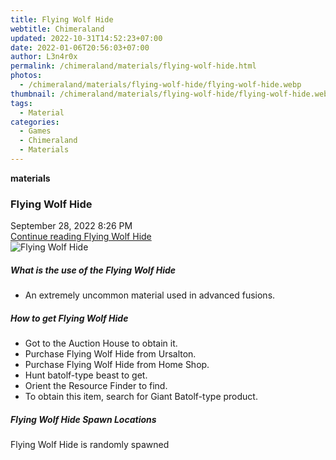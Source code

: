 ```yaml
---
title: Flying Wolf Hide
webtitle: Chimeraland
updated: 2022-10-31T14:52:23+07:00
date: 2022-01-06T20:56:03+07:00
author: L3n4r0x
permalink: /chimeraland/materials/flying-wolf-hide.html
photos:
  - /chimeraland/materials/flying-wolf-hide/flying-wolf-hide.webp
thumbnail: /chimeraland/materials/flying-wolf-hide/flying-wolf-hide.webp
tags:
  - Material
categories:
  - Games
  - Chimeraland
  - Materials
---
```


<section id="bootstrap-wrapper"><link rel="stylesheet" href="https://cdn.statically.io/gh/dimaslanjaka/Web-Manajemen/40ac3225/css/bootstrap-4.5-wrapper.css"/><div class="row g-0 border rounded overflow-hidden flex-md-row mb-4 shadow-sm position-relative"><div class="col p-4 d-flex flex-column position-static"><strong class="d-inline-block mb-2 text-success">materials</strong><h3 class="mb-0">Flying Wolf Hide</h3><div class="mb-1 text-muted">September 28, 2022 8:26 PM</div><a href="#" class="stretched-link d-none">Continue reading Flying Wolf Hide</a></div><div class="col-auto d-none d-lg-block"><img src="/chimeraland/materials/flying-wolf-hide/flying-wolf-hide.webp" alt="Flying Wolf Hide"/></div></div><div class="row"><div class="col-lg-6 col-12 mb-2"><div class="card"><div class="card-body"><h5 class="card-title">What is the use of the Flying Wolf Hide</h5><div class="card-text"><ul><li>An extremely uncommon material used in advanced fusions.</li></ul></div></div></div></div><div class="col-lg-6 col-12 mb-2"><div class="card"><div class="card-body"><h5 class="card-title">How to get Flying Wolf Hide</h5><div class="card-text"><ul><li>Got to the Auction House to obtain it.</li><li>Purchase Flying Wolf Hide from Ursalton.</li><li>Purchase Flying Wolf Hide from Home Shop.</li><li>Hunt batolf-type beast to get.</li><li>Orient the Resource Finder to find.</li><li>To obtain this item, search for Giant Batolf-type product.</li></ul></div></div></div></div><div class="col-12 mb-2"><h5>Flying Wolf Hide Spawn Locations</h5><p>Flying Wolf Hide is randomly spawned</p></div></div></section>